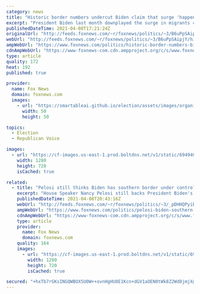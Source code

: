 ```yaml
---
category: news
title: "Historic border numbers undercut Biden claim that surge 'happens every year'"
excerpt: "President Biden last month downplayed the surge in migrants coming to the southern border, saying surges happen \"every year\" -- but while that is the case, the numbers released Thursday show that the current surge is dwarfing anything in recent memory."
publishedDateTime: 2021-04-08T17:21:24Z
originalUrl: "http://feeds.foxnews.com/~r/foxnews/politics/~3/B6uPpSAipjY/historic-border-numbers-biden-claim-surge-happens-every-year"
webUrl: "http://feeds.foxnews.com/~r/foxnews/politics/~3/B6uPpSAipjY/historic-border-numbers-biden-claim-surge-happens-every-year"
ampWebUrl: "https://www.foxnews.com/politics/historic-border-numbers-biden-claim-surge-happens-every-year.amp"
cdnAmpWebUrl: "https://www-foxnews-com.cdn.ampproject.org/c/s/www.foxnews.com/politics/historic-border-numbers-biden-claim-surge-happens-every-year.amp"
type: article
quality: 172
heat: 192
published: true

provider:
  name: Fox News
  domain: foxnews.com
  images:
    - url: "https://smartableai.github.io/election/assets/images/organizations/foxnews.com-50x50.jpg"
      width: 50
      height: 50

topics:
  - Election
  - Republican Voice

images:
  - url: "https://cf-images.us-east-1.prod.boltdns.net/v1/static/694940094001/54b524d2-f0cb-4954-bfa7-d2ddf0769067/e418b913-e4db-4b49-aa48-27b56863f89f/1280x720/match/image.jpg"
    width: 1280
    height: 720
    isCached: true

related:
  - title: "Pelosi still thinks Biden has southern border under control, despite record-breaking numbers"
    excerpt: "House Speaker Nancy Pelosi still backs President Biden's handling of the southern border despite new data out showing a record-breaking number of unaccompanied minors making the dangerous trek to the United States, her spokesman told Fox News Thursday. "
    publishedDateTime: 2021-04-08T20:43:16Z
    webUrl: "http://feeds.foxnews.com/~r/foxnews/politics/~3/_pDHHQPyiBE/pelosi-biden-southern-border-under-control"
    ampWebUrl: "https://www.foxnews.com/politics/pelosi-biden-southern-border-under-control.amp"
    cdnAmpWebUrl: "https://www-foxnews-com.cdn.ampproject.org/c/s/www.foxnews.com/politics/pelosi-biden-southern-border-under-control.amp"
    type: article
    provider:
      name: Fox News
      domain: foxnews.com
    quality: 164
    images:
      - url: "https://cf-images.us-east-1.prod.boltdns.net/v1/static/694940094001/5144237a-7755-428b-9b86-49aff786be96/d14cf159-b8c6-433d-8a09-e62e3d6c4905/1280x720/match/image.jpg"
        width: 1280
        height: 720
        isCached: true

secured: "+hxTb7rGKsINGQWBOX5U0W++ovnHgHU8E1Kcn+dGV1aOEN0tWk8Z2Wd8jmjXgTTiaLNo/gEMV2YbKVB4++ROwDHBYdpPM+98evZcI7tqCfXr0e/MU9uca5Jc8u91REOcWP5S4tSWo2i82SFybaJZlqsKNYzSj2C4yV0wB2E6ozdEzVel3nEguPAntRncuHrUkO3bzV+rGI0zzGbsFYnV70PWBSMn/2WZc+Mvs+SSl453VCOvgq34Et04iIqT7i68DOeSNj2glp5E+LQiDNKSVIFgZpoRFYuXfJARhcf/K4uILN5YaZa9SWJ368mniNX9+oyqN7/sCQ6XCmGxYV39+05G5GlajUP5I6ubfKRvTzY=;chfUIMxPeoE3eoXVl0lJAQ=="
---
```


